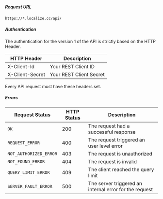 
##### Request URL

`https://*.localize.cc/api/`

##### Authentication

The authentication for the version 1 of the API is strictly based on the HTTP Header.

HTTP Header | Description
----------- | ----------------
X-Client-Id | Your REST Client ID
X-Client-Secret | Your REST Client Secret

Every API request must have these headers set.

##### Errors

Request Status | HTTP Status | Description
-------------- | ----------- | ------------
`OK`             | 200         | The request had a successful response
`REQUEST_ERROR` | 400 | The request triggered an user level error
`NOT_AUTHORIZED_ERROR` | 403 | The request is unauthorized
`NOT_FOUND_ERROR` | 404 | The request is invalid
`QUERY_LIMIT_ERROR` | 409 | The client reached the query limit
`SERVER_FAULT_ERROR` | 500 | The server triggered an internal error for the request
